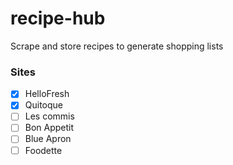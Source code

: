 # recipe-hub

Scrape and store recipes to generate shopping lists

### Sites
- [x] HelloFresh
- [x] Quitoque
- [ ] Les commis
- [ ] Bon Appetit
- [ ] Blue Apron
- [ ] Foodette
